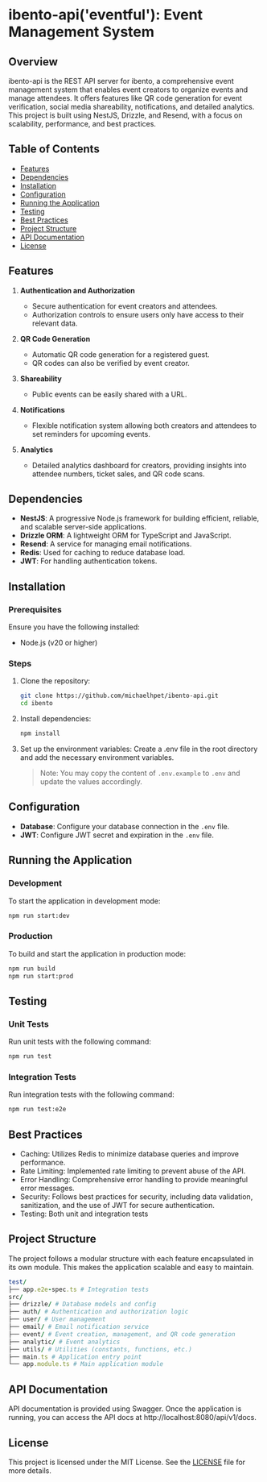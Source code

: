 # ibento-api('eventful'): Event Management System

## Overview

ibento-api is the REST API server for ibento, a comprehensive event management system that enables event creators to organize events and manage attendees. It offers features like QR code generation for event verification, social media shareability, notifications, and detailed analytics. This project is built using NestJS, Drizzle, and Resend, with a focus on scalability, performance, and best practices.

## Table of Contents

- [Features](#features)
- [Dependencies](#dependencies)
- [Installation](#installation)
- [Configuration](#configuration)
- [Running the Application](#running-the-application)
- [Testing](#testing)
- [Best Practices](#best-practices)
- [Project Structure](#project-structure)
- [API Documentation](#api-documentation)
- [License](#license)

## Features

1. **Authentication and Authorization**

   - Secure authentication for event creators and attendees.
   - Authorization controls to ensure users only have access to their relevant data.

2. **QR Code Generation**

   - Automatic QR code generation for a registered guest.
   - QR codes can also be verified by event creator.

3. **Shareability**

   - Public events can be easily shared with a URL.

4. **Notifications**

   - Flexible notification system allowing both creators and attendees to set reminders for upcoming events.

5. **Analytics**
   - Detailed analytics dashboard for creators, providing insights into attendee numbers, ticket sales, and QR code scans.

## Dependencies

- **NestJS**: A progressive Node.js framework for building efficient, reliable, and scalable server-side applications.
- **Drizzle ORM**: A lightweight ORM for TypeScript and JavaScript.
- **Resend**: A service for managing email notifications.
- **Redis**: Used for caching to reduce database load.
- **JWT**: For handling authentication tokens.

## Installation

### Prerequisites

Ensure you have the following installed:

- Node.js (v20 or higher)

### Steps

1. Clone the repository:
   ```bash
   git clone https://github.com/michaelhpet/ibento-api.git
   cd ibento
   ```
2. Install dependencies:
   ```bash
   npm install
   ```
3. Set up the environment variables:
   Create a .env file in the root directory and add the necessary environment variables.
   > Note: You may copy the content of `.env.example` to `.env` and update the values accordingly.

## Configuration

- **Database**: Configure your database connection in the `.env` file.
- **JWT**: Configure JWT secret and expiration in the `.env` file.

## Running the Application

### Development

To start the application in development mode:

```bash
npm run start:dev
```

### Production

To build and start the application in production mode:

```bash
npm run build
npm run start:prod
```

## Testing

### Unit Tests

Run unit tests with the following command:

```bash
npm run test
```

### Integration Tests

Run integration tests with the following command:

```bash
npm run test:e2e
```

## Best Practices

- Caching: Utilizes Redis to minimize database queries and improve performance.
- Rate Limiting: Implemented rate limiting to prevent abuse of the API.
- Error Handling: Comprehensive error handling to provide meaningful error messages.
- Security: Follows best practices for security, including data validation, sanitization, and the use of JWT for secure authentication.
- Testing: Both unit and integration tests

## Project Structure

The project follows a modular structure with each feature encapsulated in its own module. This makes the application scalable and easy to maintain.

```ruby
test/
├── app.e2e-spec.ts # Integration tests
src/
├── drizzle/ # Database models and config
├── auth/ # Authentication and authorization logic
├── user/ # User management
├── email/ # Email notification service
├── event/ # Event creation, management, and QR code generation
├── analytic/ # Event analytics
├── utils/ # Utilities (constants, functions, etc.)
├── main.ts # Application entry point
└── app.module.ts # Main application module
```

## API Documentation

API documentation is provided using Swagger. Once the application is running, you can access the API docs at http://localhost:8080/api/v1/docs.

## License

This project is licensed under the MIT License. See the [LICENSE](LICENSE) file for more details.
